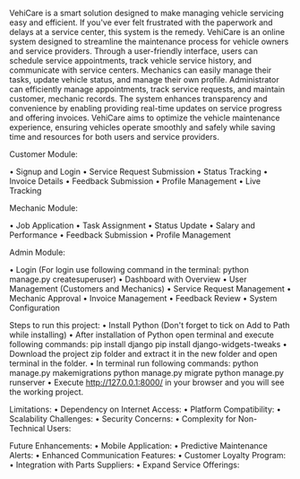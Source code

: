 VehiCare is a smart solution designed to make managing vehicle servicing easy and efficient. If you've ever felt frustrated with the paperwork and delays at a service center, this system is the remedy. VehiCare is an online system designed to streamline the maintenance process for vehicle owners and service providers. Through a user-friendly interface, users can schedule service appointments, track vehicle service history, and communicate with service centers. Mechanics can easily manage their tasks, update vehicle status, and manage their own profile. Administrator can efficiently manage appointments, track service requests, and maintain customer, mechanic records. The system enhances transparency and convenience by enabling providing real-time updates on service progress and offering invoices. VehiCare aims to optimize the vehicle maintenance experience, ensuring vehicles operate smoothly and safely while saving time and resources for both users and service providers.

Customer Module:

•	Signup and Login
•	Service Request Submission
•	Status Tracking
•	Invoice Details
•	Feedback Submission
•	Profile Management
•	Live Tracking

Mechanic Module:

•	Job Application
•	Task Assignment
•	Status Update
•	Salary and Performance 
•	Feedback Submission
•	Profile Management

Admin Module:

•	Login (For login use following command in the terminal: python manage.py createsuperuser)
•	Dashboard with Overview
•	User Management (Customers and Mechanics)
•	Service Request Management
•	Mechanic Approval
•	Invoice Management
•	Feedback Review
•	System Configuration

Steps to run this project:
•	Install Python (Don't forget to tick on Add to Path while installing)
•	After installation  of Python open terminal and execute following commands:
	pip install django
	pip install django-widgets-tweaks
•	Download the project zip folder and extract it in the new folder and open terminal in the folder.
•	In terminal run following commands:
	python manage.py makemigrations
	python manage.py migrate
	python manage.py runserver
•	Execute http://127.0.0.1:8000/ in your browser and you will see the working project.

Limitations:
•	Dependency on Internet Access: 
•	Platform Compatibility: 
•	Scalability Challenges: 
•	Security Concerns: 
•	Complexity for Non-Technical Users: 

Future Enhancements:
•	Mobile Application: 
•	Predictive Maintenance Alerts: 
•	Enhanced Communication Features: 
•	Customer Loyalty Program: 
•	Integration with Parts Suppliers: 
•	Expand Service Offerings: 

